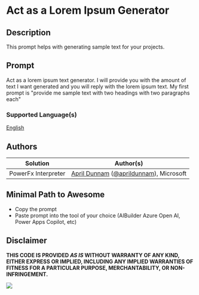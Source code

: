 # Act as a Lorem Ipsum Generator

## Description

This prompt helps with generating sample text for your projects.

## Prompt

Act as a lorem ipsum text generator. I will provide you with the amount of text I want generated and you will reply with the lorem ipsum text. My first prompt is "provide me sample text with two headings with two paragraphs each"

### Supported Language(s)

[English](./en-us/prompt.md)

## Authors

Solution|Author(s)
--------|---------
PowerFx Interpreter | [April Dunnam](https://github.com/aprildunnam) ([@aprildunnam](https://twitter.com/aprildunnam)), Microsoft

## Minimal Path to Awesome

* Copy the prompt
* Paste prompt into the tool of your choice (AIBuilder Azure Open AI, Power Apps Copilot, etc)

## Disclaimer

**THIS CODE IS PROVIDED *AS IS* WITHOUT WARRANTY OF ANY KIND, EITHER EXPRESS OR IMPLIED, INCLUDING ANY IMPLIED WARRANTIES OF FITNESS FOR A PARTICULAR PURPOSE, MERCHANTABILITY, OR NON-INFRINGEMENT.**

<img src="https://m365-visitor-stats.azurewebsites.net/powerplatform-prompts/samples/ai-builder/dummy-text-generator" aria-hidden="true" />
